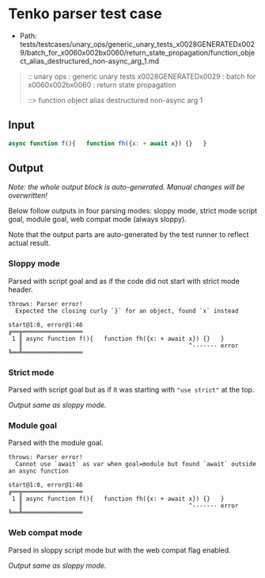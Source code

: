 # Tenko parser test case

- Path: tests/testcases/unary_ops/generic_unary_tests_x0028GENERATEDx0029/batch_for_x0060x002bx0060/return_state_propagation/function_object_alias_destructured_non-async_arg_1.md

> :: unary ops : generic unary tests x0028GENERATEDx0029 : batch for x0060x002bx0060 : return state propagation
>
> ::> function object alias destructured non-async arg 1

## Input

`````js
async function f(){   function fh({x: + await x}) {}   }
`````

## Output

_Note: the whole output block is auto-generated. Manual changes will be overwritten!_

Below follow outputs in four parsing modes: sloppy mode, strict mode script goal, module goal, web compat mode (always sloppy).

Note that the output parts are auto-generated by the test runner to reflect actual result.

### Sloppy mode

Parsed with script goal and as if the code did not start with strict mode header.

`````
throws: Parser error!
  Expected the closing curly `}` for an object, found `x` instead

start@1:0, error@1:46
╔══╦═════════════════
 1 ║ async function f(){   function fh({x: + await x}) {}   }
   ║                                               ^------- error
╚══╩═════════════════

`````

### Strict mode

Parsed with script goal but as if it was starting with `"use strict"` at the top.

_Output same as sloppy mode._

### Module goal

Parsed with the module goal.

`````
throws: Parser error!
  Cannot use `await` as var when goal=module but found `await` outside an async function

start@1:0, error@1:46
╔══╦═════════════════
 1 ║ async function f(){   function fh({x: + await x}) {}   }
   ║                                               ^------- error
╚══╩═════════════════

`````


### Web compat mode

Parsed in sloppy script mode but with the web compat flag enabled.

_Output same as sloppy mode._
